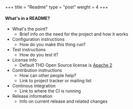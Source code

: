 +++
title = "Readme"
type = "post"
weight = 4
+++

#### What's in a README?

* What's the point?
    * Brief info on the need for the project and how it works
* Configuration instructions
    * How do you make this thing run?
* Test instructions
    * How do you test it?
* License info
    * Default THD Open Source license is [Apache 2](http://www.apache.org/licenses/LICENSE-2.0)
* Contribution instructions
    * How can other people help?
    * Link to project tracker or mailing list
* Continous integration
    * Link to where the CI is running
* Release information
    * Info on current release and related changes



